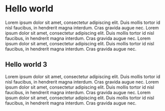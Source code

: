 # Hello world

Lorem ipsum dolor sit amet, consectetur adipiscing elit. Duis mollis tortor id nisl faucibus, in hendrerit magna interdum. Cras gravida augue nec. Lorem ipsum dolor sit amet, consectetur adipiscing elit. Duis mollis tortor id nisl faucibus, in hendrerit magna interdum. Cras gravida augue nec. Lorem ipsum dolor sit amet, consectetur adipiscing elit. Duis mollis tortor id nisl faucibus, in hendrerit magna interdum. Cras gravida augue nec.

## Hello world 3

Lorem ipsum dolor sit amet, consectetur adipiscing elit. Duis mollis tortor id nisl faucibus, in hendrerit magna interdum. Cras gravida augue nec. Lorem ipsum dolor sit amet, consectetur adipiscing elit. Duis mollis tortor id nisl faucibus, in hendrerit magna interdum. Cras gravida augue nec. Lorem ipsum dolor sit amet, consectetur adipiscing elit. Duis mollis tortor id nisl faucibus, in hendrerit magna interdum. Cras gravida augue nec.
